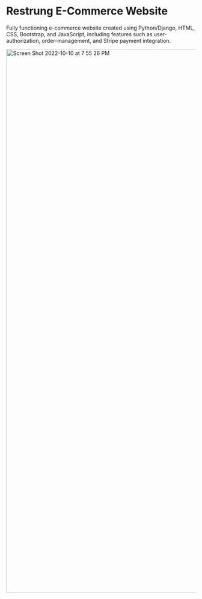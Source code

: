 # Restrung E-Commerce Website

Fully functioning e-commerce website created using Python/Django, HTML, CSS, Bootstrap, and JavaScript, including features such as user-authorization, order-management, and Stripe payment integration.

<img width="1440" alt="Screen Shot 2022-10-10 at 7 55 26 PM" src="https://user-images.githubusercontent.com/91032908/205393131-5c2194a2-7192-406a-8479-c6645a411660.png">
